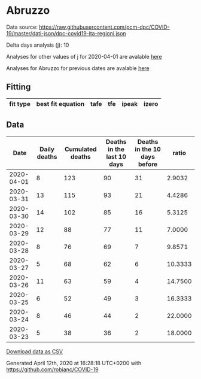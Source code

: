 # Abruzzo

Data source: https://raw.githubusercontent.com/pcm-dpc/COVID-19/master/dati-json/dpc-covid19-ita-regioni.json

Delta days analysis (j): 10

Analyses for other values of j for 2020-04-01 are avalable [here](../README.md)

Analyses for Abruzzo for previous dates are avalable [here](../../README.md)

## Fitting 
|fit type|best fit equation|tafe|tfe|ipeak|izero|
|-------|-----|--------|------|---|---|

## Data
|Date|Daily deaths|Cumulated deaths|Deaths in the last 10 days|Deaths in the 10 days before|ratio|
|----|----------|-----------|-------|--------------------|-----|
|2020-04-01|8|123|90|31|2.9032|
|2020-03-31|13|115|93|21|4.4286|
|2020-03-30|14|102|85|16|5.3125|
|2020-03-29|12|88|77|11|7.0000|
|2020-03-28|8|76|69|7|9.8571|
|2020-03-27|5|68|62|6|10.3333|
|2020-03-26|11|63|59|4|14.7500|
|2020-03-25|6|52|49|3|16.3333|
|2020-03-24|8|46|44|2|22.0000|
|2020-03-23|5|38|36|2|18.0000|

[Download data as CSV](COVID-19_abruzzo_j10_2020-04-01.csv)

Generated April 12th, 2020 at 16:28:18 UTC+0200 with https://github.com/robianc/COVID-19
